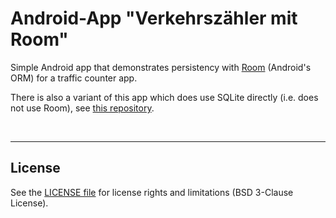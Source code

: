 # Android-App "Verkehrszähler mit Room" #

Simple Android app that demonstrates persistency with [Room](https://developer.android.com/training/data-storage/room/) (Android's ORM) for a traffic counter app.

There is also a variant of this app which does use SQLite directly (i.e. does not use Room), see [this repository](https://github.com/MDecker-MobileComputing).

<br>

----

## License ##

See the [LICENSE file](LICENSE.md) for license rights and limitations (BSD 3-Clause License).
